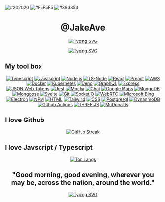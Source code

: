 ![#202020](https://via.placeholder.com/16/202020/000000?text=+)
![#F5F5F5](https://via.placeholder.com/16/F5F5F5/000000?text=+)
![#39d353](https://via.placeholder.com/16/39d353/000000?text=+)

<h1 color=#F5F5F5 align=center>@JakeAve</h1>

<div align=center>

[![Typing SVG](https://readme-typing-svg.herokuapp.com?font=Chakra+Petch&size=50&duration=2000&pause=1000&color=39D353&center=true&multiline=true&repeat=false&width=1000&height=250&lines=Hello!+Thanks+for+surfing+by+%F0%9F%98%80;My+name+is+Jake+%F0%9F%91%A8%E2%80%8D%F0%9F%92%BB;I'm+a+full-stack+Javascript+developer+%F0%9F%9A%80;Let's+build+something!+%F0%9F%9B%A0)](https://git.io/typing-svg)

[![Typing SVG](https://readme-typing-svg.herokuapp.com?font=Chakra+Petch&size=50&duration=1&pause=200&color=F5F5F5&center=true&vCenter=true&width=1000&height=100&lines=%F0%9F%8F%9D%EF%B8%8F%F0%9F%8C%8A%F0%9F%8C%8A%F0%9F%8C%8A%F0%9F%8C%8A%F0%9F%8C%8A%F0%9F%8C%8A%F0%9F%8C%8A%F0%9F%8F%84%E2%80%8D%E2%99%82%EF%B8%8F;%F0%9F%8F%9D%EF%B8%8F%F0%9F%8C%8A%F0%9F%8C%8A%F0%9F%8C%8A%F0%9F%8C%8A%F0%9F%8C%8A%F0%9F%8C%8A%F0%9F%8F%84%E2%80%8D%E2%99%82%EF%B8%8F%F0%9F%8C%8A;%F0%9F%8F%9D%EF%B8%8F%F0%9F%8C%8A%F0%9F%8C%8A%F0%9F%8C%8A%F0%9F%8C%8A%F0%9F%8C%8A%F0%9F%8F%84%E2%80%8D%E2%99%82%EF%B8%8F%F0%9F%8C%8A%F0%9F%8C%8A;%F0%9F%8F%9D%EF%B8%8F%F0%9F%8C%8A%F0%9F%8C%8A%F0%9F%8C%8A%F0%9F%8C%8A%F0%9F%8F%84%E2%80%8D%E2%99%82%EF%B8%8F%F0%9F%8C%8A%F0%9F%8C%8A%F0%9F%8C%8A;%F0%9F%8F%9D%EF%B8%8F%F0%9F%8C%8A%F0%9F%8C%8A%F0%9F%8C%8A%F0%9F%8C%8A%F0%9F%8F%84%E2%80%8D%E2%99%82%EF%B8%8F%F0%9F%8C%8A%F0%9F%8C%8A%F0%9F%8C%8A;%F0%9F%8F%9D%EF%B8%8F%F0%9F%8C%8A%F0%9F%8C%8A%F0%9F%8C%8A%F0%9F%8F%84%E2%80%8D%E2%99%82%EF%B8%8F%F0%9F%8C%8A%F0%9F%8C%8A%F0%9F%8C%8A%F0%9F%8C%8A;%F0%9F%8F%9D%EF%B8%8F%F0%9F%8C%8A%F0%9F%8C%8A%F0%9F%8F%84%E2%80%8D%E2%99%82%EF%B8%8F%F0%9F%8C%8A%F0%9F%8C%8A%F0%9F%8C%8A%F0%9F%8C%8A%F0%9F%8C%8A;%F0%9F%8F%9D%EF%B8%8F%F0%9F%8C%8A%F0%9F%8F%84%E2%80%8D%E2%99%82%EF%B8%8F%F0%9F%8C%8A%F0%9F%8C%8A%F0%9F%8C%8A%F0%9F%8C%8A%F0%9F%8C%8A%F0%9F%8C%8A;%F0%9F%8F%9D%EF%B8%8F%F0%9F%8F%84%E2%80%8D%E2%99%82%EF%B8%8F%F0%9F%8C%8A%F0%9F%8C%8A%F0%9F%8C%8A%F0%9F%8C%8A%F0%9F%8C%8A%F0%9F%8C%8A%F0%9F%8C%8A;%F0%9F%8F%9D%EF%B8%8F%F0%9F%8F%84%E2%80%8D%E2%99%82%EF%B8%8F%F0%9F%8C%8A%F0%9F%8C%8A%F0%9F%8C%8A%F0%9F%8C%8A%F0%9F%8C%8A%F0%9F%8C%8A%F0%9F%8C%8A;%F0%9F%8F%9D%EF%B8%8F%F0%9F%8C%8A%F0%9F%8F%84%E2%80%8D%E2%99%82%EF%B8%8F%F0%9F%8C%8A%F0%9F%8C%8A%F0%9F%8C%8A%F0%9F%8C%8A%F0%9F%8C%8A%F0%9F%8C%8A;%F0%9F%8F%9D%EF%B8%8F%F0%9F%8C%8A%F0%9F%8C%8A%F0%9F%8F%84%E2%80%8D%E2%99%82%EF%B8%8F%F0%9F%8C%8A%F0%9F%8C%8A%F0%9F%8C%8A%F0%9F%8C%8A%F0%9F%8C%8A;%F0%9F%8F%9D%EF%B8%8F%F0%9F%8C%8A%F0%9F%8C%8A%F0%9F%8C%8A%F0%9F%8F%84%E2%80%8D%E2%99%82%EF%B8%8F%F0%9F%8C%8A%F0%9F%8C%8A%F0%9F%8C%8A%F0%9F%8C%8A;%F0%9F%8F%9D%EF%B8%8F%F0%9F%8C%8A%F0%9F%8C%8A%F0%9F%8C%8A%F0%9F%8C%8A%F0%9F%8F%84%E2%80%8D%E2%99%82%EF%B8%8F%F0%9F%8C%8A%F0%9F%8C%8A%F0%9F%8C%8A;%F0%9F%8F%9D%EF%B8%8F%F0%9F%8C%8A%F0%9F%8C%8A%F0%9F%8C%8A%F0%9F%8C%8A%F0%9F%8C%8A%F0%9F%8F%84%E2%80%8D%E2%99%82%EF%B8%8F%F0%9F%8C%8A%F0%9F%8C%8A;%F0%9F%8F%9D%EF%B8%8F%F0%9F%8C%8A%F0%9F%8C%8A%F0%9F%8C%8A%F0%9F%8C%8A%F0%9F%8C%8A%F0%9F%8C%8A%F0%9F%8F%84%E2%80%8D%E2%99%82%EF%B8%8F%F0%9F%8C%8A;%F0%9F%8F%9D%EF%B8%8F%F0%9F%8C%8A%F0%9F%8C%8A%F0%9F%8C%8A%F0%9F%8C%8A%F0%9F%8C%8A%F0%9F%8C%8A%F0%9F%8C%8A%F0%9F%8F%84%E2%80%8D%E2%99%82%EF%B8%8F)](https://git.io/typing-svg)


</div>

<h2 color=#f5f5f5>My tool box</h2>
<div align=center>

[![Typescript](https://img.shields.io/badge/TypeScript-3178C6.svg?style=for-the-badge&logo=TypeScript&logoColor=white)](https://home.aveek.io/GitHub-Profile-Badges)
[![Javascript](https://img.shields.io/badge/JavaScript-F7DF1E.svg?style=for-the-badge&logo=JavaScript&logoColor=black)](https://home.aveek.io/GitHub-Profile-Badges)
[![Node.js](https://img.shields.io/badge/Node.js-339933.svg?style=for-the-badge&logo=nodedotjs&logoColor=white)](https://home.aveek.io/GitHub-Profile-Badges)
[![TS-Node](https://img.shields.io/badge/tsnode-3178C6.svg?style=for-the-badge&logo=ts-node&logoColor=white)](https://home.aveek.io/GitHub-Profile-Badges)
[![React](https://img.shields.io/badge/React-61DAFB.svg?style=for-the-badge&logo=React&logoColor=black)](https://home.aveek.io/GitHub-Profile-Badges)
[![Preact](https://img.shields.io/badge/Preact-673AB8.svg?style=for-the-badge&logo=Preact&logoColor=white)](https://home.aveek.io/GitHub-Profile-Badges)
[![AWS](https://img.shields.io/badge/Amazon%20AWS-232F3E.svg?style=for-the-badge&logo=Amazon-AWS&logoColor=white)](https://home.aveek.io/GitHub-Profile-Badges)
[![Docker](https://img.shields.io/badge/Docker-2496ED.svg?style=for-the-badge&logo=Docker&logoColor=white)](https://home.aveek.io/GitHub-Profile-Badges)
[![Kubernetes](https://img.shields.io/badge/Kubernetes-326CE5.svg?style=for-the-badge&logo=Kubernetes&logoColor=white)](https://home.aveek.io/GitHub-Profile-Badges)
[![Deno](https://img.shields.io/badge/Deno-000000.svg?style=for-the-badge&logo=Deno&logoColor=white)](https://home.aveek.io/GitHub-Profile-Badges)
[![GraphQL](https://img.shields.io/badge/GraphQL-E10098.svg?style=for-the-badge&logo=GraphQL&logoColor=white)](https://home.aveek.io/GitHub-Profile-Badges)
[![Express](https://img.shields.io/badge/Express-000000.svg?style=for-the-badge&logo=Express&logoColor=white)](https://home.aveek.io/GitHub-Profile-Badges)
[![JSON Web Tokens](https://img.shields.io/badge/JSON%20Web%20Tokens-000000.svg?style=for-the-badge&logo=JSON-Web-Tokens&logoColor=white)](https://home.aveek.io/GitHub-Profile-Badges)
[![Jest](https://img.shields.io/badge/Jest-C21325.svg?style=for-the-badge&logo=Jest&logoColor=white)](https://home.aveek.io/GitHub-Profile-Badges)
[![Mocha](https://img.shields.io/badge/Mocha-8D6748.svg?style=for-the-badge&logo=Mocha&logoColor=white)](https://home.aveek.io/GitHub-Profile-Badges)
[![Chai](https://img.shields.io/badge/Chai-A30701.svg?style=for-the-badge&logo=Chai&logoColor=white)](https://home.aveek.io/GitHub-Profile-Badges)
[![Google Maps](https://img.shields.io/badge/Google%20Maps-4285F4.svg?style=for-the-badge&logo=Google-Maps&logoColor=white)](https://home.aveek.io/GitHub-Profile-Badges)
[![MongoDB](https://img.shields.io/badge/MongoDB-47A248.svg?style=for-the-badge&logo=MongoDB&logoColor=white)](https://home.aveek.io/GitHub-Profile-Badges)
[![Mongoose](https://img.shields.io/badge/Mongoose-880000.svg?style=for-the-badge&logo=Mongoose&logoColor=white)](https://home.aveek.io/GitHub-Profile-Badges)
[![Svelte](https://img.shields.io/badge/Svelte-FF3E00.svg?style=for-the-badge&logo=Svelte&logoColor=white)](https://home.aveek.io/GitHub-Profile-Badges)
[![Git](https://img.shields.io/badge/Git-F05032.svg?style=for-the-badge&logo=Git&logoColor=white)](https://home.aveek.io/GitHub-Profile-Badges)
[![SocketIO](https://img.shields.io/badge/Socket.io-010101.svg?style=for-the-badge&logo=socketdotio&logoColor=white)](https://home.aveek.io/GitHub-Profile-Badges)
[![WebRTC](https://img.shields.io/badge/WebRTC-333333.svg?style=for-the-badge&logo=WebRTC&logoColor=white)](https://home.aveek.io/GitHub-Profile-Badges)
[![Microsoft Bing](https://img.shields.io/badge/Microsoft%20Bing-258FFA.svg?style=for-the-badge&logo=Microsoft-Bing&logoColor=white)](https://home.aveek.io/GitHub-Profile-Badges)
[![Electron](https://img.shields.io/badge/Electron-47848F.svg?style=for-the-badge&logo=Electron&logoColor=white)](https://home.aveek.io/GitHub-Profile-Badges)
[![NPM](https://img.shields.io/badge/npm-CB3837.svg?style=for-the-badge&logo=npm&logoColor=white)](https://home.aveek.io/GitHub-Profile-Badges)
[![HTML](https://img.shields.io/badge/HTML5-E34F26.svg?style=for-the-badge&logo=HTML5&logoColor=white)](https://home.aveek.io/GitHub-Profile-Badges)
[![Tailwind](https://img.shields.io/badge/Tailwind%20CSS-06B6D4.svg?style=for-the-badge&logo=Tailwind-CSS&logoColor=white)](https://home.aveek.io/GitHub-Profile-Badges)
[![CSS](https://img.shields.io/badge/CSS3-1572B6.svg?style=for-the-badge&logo=CSS3&logoColor=white)](https://home.aveek.io/GitHub-Profile-Badges)
[![Postgresql](https://img.shields.io/badge/PostgreSQL-4169E1.svg?style=for-the-badge&logo=PostgreSQL&logoColor=white)](https://home.aveek.io/GitHub-Profile-Badges)
[![DynanmoDB](https://img.shields.io/badge/Amazon%20DynamoDB-4053D6.svg?style=for-the-badge&logo=Amazon-DynamoDB&logoColor=white)](https://home.aveek.io/GitHub-Profile-Badges)
[![Github Actions](https://img.shields.io/badge/GitHub%20Actions-2088FF.svg?style=for-the-badge&logo=GitHub-Actions&logoColor=white)](https://home.aveek.io/GitHub-Profile-Badges)
[![THREE.JS](https://img.shields.io/badge/Three.js-000000.svg?style=for-the-badge&logo=threedotjs&logoColor=white)](https://home.aveek.io/GitHub-Profile-Badges)
[![McDonalds](https://img.shields.io/badge/McDonald's-FBC817.svg?style=for-the-badge&logo=McDonald's&logoColor=black)](https://home.aveek.io/GitHub-Profile-Badges)

</div>
<h2 color=#f5f5f5 >I love Github</h2>

<div align=center>
  
[![GitHub Streak](http://github-readme-streak-stats.herokuapp.com?user=jakeave&theme=github-dark&mode=weekly&fire=39D353)](https://git.io/streak-stats)

</div>

<h2 color=#f5f5f5 >I love Javscript / Typescript</h2>

<div align=center>
  
[![Top Langs](https://github-readme-stats.vercel.app/api/top-langs/?username=jakeave&layout=donut&hide_title=true&theme=dark&count_private=true)](https://github.com/anuraghazra/github-readme-stats)

</div>

<h2 color=#f5f5f5 align=center>"Good morning, good evening, wherever you may be, across the nation, around the world."</h2>

<div align=center>

[![Typing SVG](https://readme-typing-svg.herokuapp.com?font=Chakra+Petch&size=50&duration=1&pause=200&color=39D353&center=true&vCenter=true&width=1000&height=70&lines=%F0%9F%8C%8E;%F0%9F%8C%8D;%F0%9F%8C%8F)](https://git.io/typing-svg)


</div>


